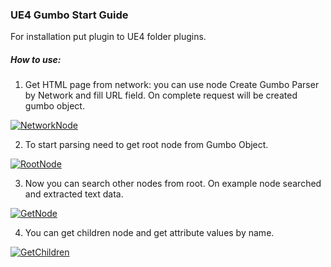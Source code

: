 ### UE4 Gumbo Start Guide

For installation put plugin to UE4 folder plugins.

##### How to use:

1. Get HTML page from network: you can use node Create Gumbo Parser by Network and fill URL field. On complete request will be created gumbo object.

 [![NetworkNode](https://i.postimg.cc/dLX4dYHM/1-Network-Node.png "NetworkNode")](https://i.postimg.cc/dLX4dYHM/1-Network-Node.png "NetworkNode")

2. To start parsing need to get root node from Gumbo Object.

 [![RootNode](https://i.postimg.cc/7fbKf6NM/2-Get-Root-Node.png "RootNode")](https://i.postimg.cc/7fbKf6NM/2-Get-Root-Node.png "RootNode")

3. Now you can search other nodes from root.  On example node searched and extracted text data.
 
 [![GetNode](https://i.postimg.cc/MnQtmFNn/3-Get-Node-By-Attribute-Name-Value.png "GetNode")](https://i.postimg.cc/MnQtmFNn/3-Get-Node-By-Attribute-Name-Value.png "GetNode")

4. You can get children node and get attribute values by name.

 [![GetChildren](https://i.postimg.cc/061nWC1c/4-Get-Children-Get-Attribute.png "GetChildren")](https://i.postimg.cc/061nWC1c/4-Get-Children-Get-Attribute.png "GetChildren")
